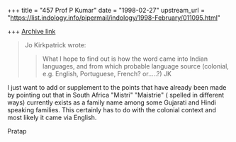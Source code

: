 +++
title = "457 Prof P Kumar"
date = "1998-02-27"
upstream_url = "https://list.indology.info/pipermail/indology/1998-February/011095.html"

+++
[Archive link](https://list.indology.info/pipermail/indology/1998-February/011095.html)

>Jo Kirkpatrick wrote:
>>
>>What I hope to find out is how the word came into Indian languages, and
>>from which probable language source (colonial, e.g. English, Portuguese,
>>French? or.....?)
>>JK

I just want to add or supplement to the points that have already been made
by pointing out that in South Africa "Mistri" "Maistrie" ( spelled in
different ways) currently exists as a family name among some Gujarati and
Hindi speaking families. This certainly has to do with the colonial context
and most likely it came via English.

Pratap



